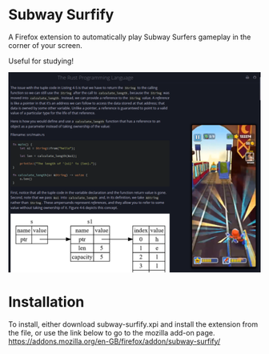 # Subway Surfify
A Firefox extension to automatically play Subway Surfers gameplay in the corner of your screen.

Useful for studying!

![image of the extension in action](image.png)

# Installation
To install, either download subway-surfify.xpi and install the extension from the file, or use the link below to go to the mozilla add-on page.
https://addons.mozilla.org/en-GB/firefox/addon/subway-surfify/